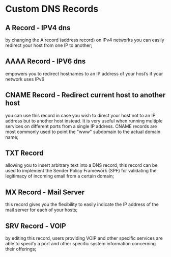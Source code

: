 # Custom DNS Records

## A Record - IPV4 dns
by changing the А record (address record) on IPv4 networks you can easily redirect your host from one IP to another;

## AAAA Record - IPV6 dns
empowers you to redirect hostnames to an IP address of your host’s if your network uses IPv6

## CNAME Record - Redirect current host to another host
you can use this record in case you wish to direct your host not to an IP address but to another host instead. It is very useful when running multiple services on different ports from a single IP address. CNAME records are most commonly used to point the "www" subdomain to the actual domain name;

## TXT Record
allowing you to insert arbitrary text into a DNS record, this record can be used to implement the Sender Policy Framework (SPF) for validating the legitimacy of incoming email from a certain domain;

## MX Record - Mail Server
this record gives you the flexibility to easily indicate the IP address of the mail server for each of your hosts;

## SRV Record - VOIP
by editing this record, users providing VOIP and other specific services are able to specify a port and other specific system information concerning their offerings;


 
